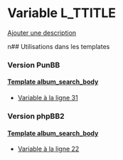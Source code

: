 # Variable L_TTITLE
[Ajouter une description](https://fa-tvars.appspot.com/L_TTITLE)

n## Utilisations dans les templates

### Version PunBB

#### [Template album_search_body](punbb/album_search_body.md)
* [Variable à la ligne 31](../punbb/album_search_body.tpl#L31)

### Version phpBB2

#### [Template album_search_body](subsilver/album_search_body.md)
* [Variable à la ligne 22](../subsilver/album_search_body.tpl#L22)